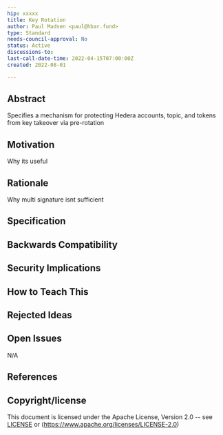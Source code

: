 ```yaml
---
hip: xxxxx
title: Key Rotation
author: Paul Madsen <paul@hbar.fund>
type: Standard
needs-council-approval: No
status: Active
discussions-to:
last-call-date-time: 2022-04-15T07:00:00Z
created: 2022-08-01

---
```


## Abstract

Specifies a mechanism for protecting Hedera accounts, topic, and tokens from key takeover via pre-rotation

## Motivation

Why its useful

## Rationale

Why multi signature isnt sufficient

## Specification

## Backwards Compatibility

## Security Implications

## How to Teach This

## Rejected Ideas

## Open Issues

N/A

## References


## Copyright/license

This document is licensed under the Apache License, Version 2.0 -- see [LICENSE](../LICENSE) or (https://www.apache.org/licenses/LICENSE-2.0)
